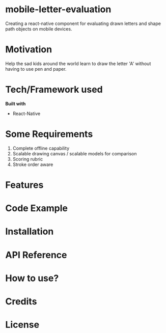 # mobile-letter-evaluation
Creating a react-native component for evaluating drawn letters and shape path objects on mobile devices. 

# Motivation
Help the sad kids around the world learn to draw the letter 'A' without having to use pen and paper. 

# Tech/Framework used
**Built with** 
  * React-Native

# Some Requirements
  1. Complete offline capability
  1. Scalable drawing canvas / scalable models for comparison
  1. Scoring rubric 
  1. Stroke order aware
  
# Features
  
# Code Example
  
# Installation

# API Reference

# How to use?

# Credits

# License 
